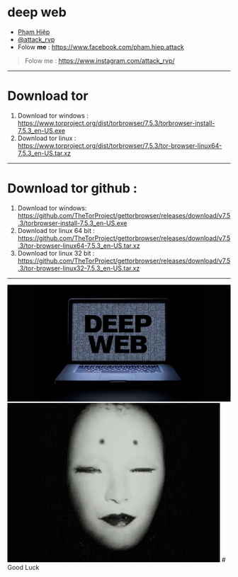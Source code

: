 # deep web
* [Phạm Hiệp](https://www.facebook.com/pham.hiep.attack)
* [@attack_rvp](https://www.instagram.com/attack_rvp/)
* Folow
**me** : https://www.facebook.com/pham.hiep.attack
>Folow me : https://www.instagram.com/attack_rvp/
----
# Download tor
1. Download tor windows : https://www.torproject.org/dist/torbrowser/7.5.3/torbrowser-install-7.5.3_en-US.exe
2. Download tor linux : https://www.torproject.org/dist/torbrowser/7.5.3/tor-browser-linux64-7.5.3_en-US.tar.xz
----
# Download tor github :
1. Download tor windows: https://github.com/TheTorProject/gettorbrowser/releases/download/v7.5.3/torbrowser-install-7.5.3_en-US.exe
2. Download tor linux 64 bit : https://github.com/TheTorProject/gettorbrowser/releases/download/v7.5.3/tor-browser-linux64-7.5.3_en-US.tar.xz
3. Download tor linux 32 bit : https://github.com/TheTorProject/gettorbrowser/releases/download/v7.5.3/tor-browser-linux32-7.5.3_en-US.tar.xz
----
<img src="https://github.com/h-dr4g0n/deep_web/blob/master/deep-web-sites-links.jpg">
<img src="https://github.com/h-dr4g0n/deep_web/blob/master/tenor.gif">
# Good Luck

